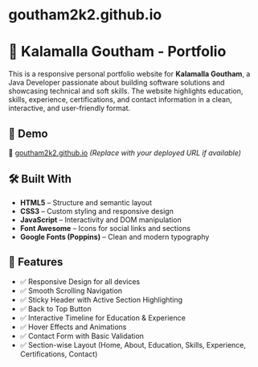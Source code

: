 # goutham2k2.github.io
# 💼 Kalamalla Goutham - Portfolio

This is a responsive personal portfolio website for **Kalamalla Goutham**, a Java Developer passionate about building software solutions and showcasing technical and soft skills. The website highlights education, skills, experience, certifications, and contact information in a clean, interactive, and user-friendly format.

## 📌 Demo

🔗 [goutham2k2.github.io](#) *(Replace with your deployed URL if available)*

## 🛠️ Built With

- **HTML5** – Structure and semantic layout  
- **CSS3** – Custom styling and responsive design  
- **JavaScript** – Interactivity and DOM manipulation  
- **Font Awesome** – Icons for social links and sections  
- **Google Fonts (Poppins)** – Clean and modern typography

## 🎨 Features

- ✅ Responsive Design for all devices  
- ✅ Smooth Scrolling Navigation  
- ✅ Sticky Header with Active Section Highlighting  
- ✅ Back to Top Button  
- ✅ Interactive Timeline for Education & Experience  
- ✅ Hover Effects and Animations  
- ✅ Contact Form with Basic Validation  
- ✅ Section-wise Layout (Home, About, Education, Skills, Experience, Certifications, Contact)

